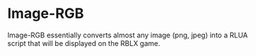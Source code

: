 # Image-RGB
 Image-RGB essentially converts almost any image (png, jpeg) into a RLUA script that will be displayed on the RBLX game.
